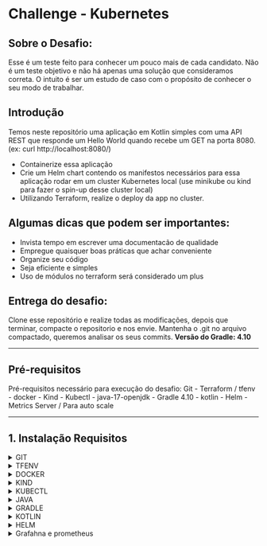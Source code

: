 # Challenge - Kubernetes

## Sobre o Desafio: 

Esse é um teste feito para conhecer um pouco mais de cada candidato. 
Não é um teste objetivo e não há apenas uma solução que consideramos correta. 
O intuito é ser um estudo de caso com o propósito de conhecer o seu modo de trabalhar.

## Introdução

Temos neste repositório uma aplicação em Kotlin simples com uma API REST que responde um Hello World quando recebe um GET na porta 8080. (ex: curl http://localhost:8080/)

* Containerize essa aplicação
* Crie um Helm chart contendo os manifestos necessários para essa aplicação rodar em um cluster Kubernetes local (use minikube ou kind para fazer o spin-up desse cluster local)
* Utilizando Terraform, realize o deploy da app no cluster.

## Algumas dicas que podem ser importantes:

* Invista tempo em escrever uma documentacão de qualidade
* Empregue quaisquer boas práticas que achar conveniente 
* Organize seu código
* Seja eficiente e simples
* Uso de módulos no terraform será considerado um plus

## Entrega do desafio:

Clone esse repositório e realize todas as modificações, depois que terminar, compacte o repositorio e nos envie. 
Mantenha o .git no arquivo compactado, queremos analisar os seus commits.
**Versão do Gradle: 4.10**

---

## **Pré-requisitos**

Pré-requisitos necessário para execução do desafio:
 Git - Terraform / tfenv - docker - Kind - Kubectl - java-17-openjdk - Gradle 4.10 - kotlin - Helm -  Metrics Server / Para auto scale

---

## **1. Instalação Requisitos**
<details>
<summary>GIT</summary>

1. Comando para instalação:
   ```bash
   sudo dnf install git -y
   ```
2. Validação:
   ```bash
   git --version
   ```
</details>
<details>
<summary>TFENV</summary>

1. Comando para instalação:
   ```bash
   Baixando o Tfenv:
   git clone https://github.com/tfutils/tfenv.git ~/.tfenv
   ```
2. Configuramdp:
   ```bash
   Adicionando a variavel de ambiente no bash_profile para poder chamar de qualquer diretório:
   echo 'export PATH="$HOME/.tfenv/bin:$PATH"' >> ~/.bash_profile
   ```
3. Auternativa para configurar:
   ```bash
   Auternativa ao bash profile:
   sudo ln -s ~/.tfenv/bin/* /usr/local/bin
   ```
4. Comando para instalação:
   ```bash
   tfenv -v
   ```
</details>
<details>
<summary>DOCKER</summary>

1. Adicione o repositório do Docker:
   ```bash
   sudo dnf config-manager --add-repo https://download.docker.com/linux/centos/docker-ce.repo
   ```
2. Com o repositório adicionado, instale o Docker, que é composto de três pacotes::
   ```bash
   sudo dnf install docker-ce docker-ce-cli containerd.io -y 
   ```
3. Após a conclusão da instalação, inicie o daemon do Docker e coloque na inicilização automatica::
   ```bash
   sudo systemctl start docker
   sudo systemctl enable docker
   sudo systemctl status docker
   ```
4. Executando o comando Docker sem Sudo (opcional):
   ```bash 
   Executando o comando Docker sem Sudo (opcional)
   Se você quiser evitar digitar sudo sempre que executar o comando docker, adicione seu nome de usuário ao grupo docker:
   sudo usermod -aG docker $(whoami)

   Se você precisar adicionar um usuário ao dockergrupo no qual não está logado, declare esse nome de usuário explicitamente usando:
   sudo usermod -aG docker nome_de_usuário_aqui
   ```
5. Ativando usuario sem root:
   ```bash
   OBS: Após a ação acime e necessario reiniciar o terminal.
   ```
</details>
<details>
<summary>KIND</summary>

1. Baixando o kind:
   ```bash
   [ $(uname -m) = x86_64 ] && curl -Lo ./kind https://kind.sigs.k8s.io/dl/v0.27.0/kind-linux-amd64
   ```
2. Transformando o binario em executavel:
   ```bash
   chmod +x ./kind
   ```
3. Configurando o kind para responder com o usuário em quaquer diretório:
   ```bash
   sudo mv ./kind /usr/local/bin/kind 
   ou
   sudo ln -s ~/kind /usr/local/bin/kind
   ```
4. Para validar e verificar a versão:
   ```bash
   kind --versiono
   ```
</details>
<details>
<summary>KUBECTL</summary>

1. Baixando o kubectl:
   ```bash
   curl -LO "https://dl.k8s.io/release/$(curl -L -s https://dl.k8s.io/release/stable.txt)/bin/linux/amd64/kubectl"
   ```
2. Transformando o binario em executavel:
   ```bash
   chmod +x kubectl
   ```
3. Configurando o kubectl para responder com o usuário em quaquer diretório:
   ```bash
   sudo mv ./kubectl /usr/local/bin/kubectl
   ou
   sudo ln -s ~/kubectl /usr/local/bin/kubectl
   ```
4. Para validar e verificar a versão:
   ```bash
   kubectl version --output=yaml
   ```
</details>
<details>
<summary>JAVA</summary>

1. Para instalar o JDK , execute o seguinte comando:
   ```bash
   sudo apt-get install openjdk-17-jdk
   ```
2. Para verificar a instalação, execute o seguinte comando:
   ```bash
   java -version
   ```
3. Configurando o kubectl para responder com o usuário em quaquer diretório:
   ```bash
   sudo mv ./kubectl /usr/local/bin/kubectl
   ou
   sudo ln -s ~/kubectl /usr/local/bin/kubectl
   ```
4. Para validar e verificar a versão:
   ```bash
   kubectl version --output=yaml
   ```
</details>
<details>
<summary>GRADLE</summary>

1. Instalar o Gradle usando SDKMAN! (Recomendado):
   ```bash
   Instalar o SDKMAN!
   curl -s "https://get.sdkman.io" | bash
   ```
2. Após a instalação, execute o seguinte comando para carregar o SDKMAN! no seu shell:
   ```bash
   source "$HOME/.sdkman/bin/sdkman-init.sh"
   ```
3. Agora, instale o Gradle usando o SDKMAN!:
   ```bash
   sdk install gradle 4.10
   OBS: Versão 4.10 foi feito download do site "https://gradle.org/next-steps/?version=4.10&format=all"
   ```
4. Para validar e verificar a versão:
   ```bash
   gradle --version
   ```
</details>
<details>
<summary>KOTLIN</summary>

1. Instalar o Kotlin usando SDKMAN! (Recomendado):
   ```bash
   sdk install kotlin 1.9.10
   ```
2. Após a instalação, execute o seguinte comando para validar a versão:
   ```bash
   kotlin -version
   ```
</details>
<details>
<summary>HELM</summary>

1. Abaixo, segue comando para download do Helm:
   ```bash
   curl -fsSL https://get.helm.sh/helm-v3.16.1-linux-amd64.tar.gz -o helm-linux-amd64.tar.gz
   ```
   2. Extraido pacote
   ```bash
   tar -zxvf helm-linux-amd64.tar.gz
   ```
   3 Movendo par o /usr/local/bin/ para chamar o binario de qualque lugar no servidor.
   ```bash
   sudo mv linux-amd64/helm /usr/local/bin/helm
   ```
   4. Validando a instalação e versão:
   ```bash
   helm version
   ```
</details>
<details>
<summary>Grafahna e prometheus</summary>

1. OBS:
   ```bash
   Ambos serão instalados via receita terraform.
   ```

## **2. Buildando a aplicação**
<details>
<summary>GRADLE</summary>

1. Com o Gradle 4.10 instalado execute:
   ```bash
   Gradle inite - Ira verificar os pacotes e baixar os pendentes
   Gradle build java application --continue  - Ira buikdar a app dando alguns bypass.
   OBS: Provavelmnte será necessarios alguns troubleshooting
       ```
2. Validação:
   ```bash
   Ao concluir acesse o diretório /app/build/libs
   Valide que o arquivo app.jar foi criado.
   ```
</details>




--
Containerizando a Aplicação Kotlin

* Crie o Dockerfile:
vim Dockerfile

Adicione as segiontes linhas no docker file:

# Use uma imagem base com OpenJDK
FROM openjdk:17-jdk-slim as build

# Defina o diretório de trabalho dentro do container
WORKDIR /app

# Copie o arquivo JAR para dentro do container
COPY target/app.jar /app/app.jar

# Exponha a porta 8080 para o acesso externo
EXPOSE 8080

# Comando para rodar a aplicação
ENTRYPOINT ["java", "-jar", "/app/app.jar"]




